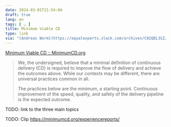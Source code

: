 ```yaml
---
date: 2024-03-01T21:54:04
draft: true
lang: en
tags: [ … ]
title: Minimum Viable CD
type: link
via: "[Andreas Worm](https://equalexperts.slack.com/archives/C02QDL3SZ/p1709283530704829?thread_ts=1709225314.926559&channel=C02QDL3SZ&message_ts=1709283530.704829)"
---
```


[Minimum Viable CD :: MinimumCD.org](https://minimumcd.org/minimumcd/)

> We, the undersigned, believe that a minimal definition of continuous delivery (CD) is required to improve the flow of delivery and achieve the outcomes above. While our contexts may be different, there are universal practices common in all.
>
> The practices below are the minimum, a starting point. Continuous improvement of the speed, quality, and safety of the delivery pipeline is the expected outcome.

TODO: link to the three main topics

TODO: Clip https://minimumcd.org/experiencereports/
